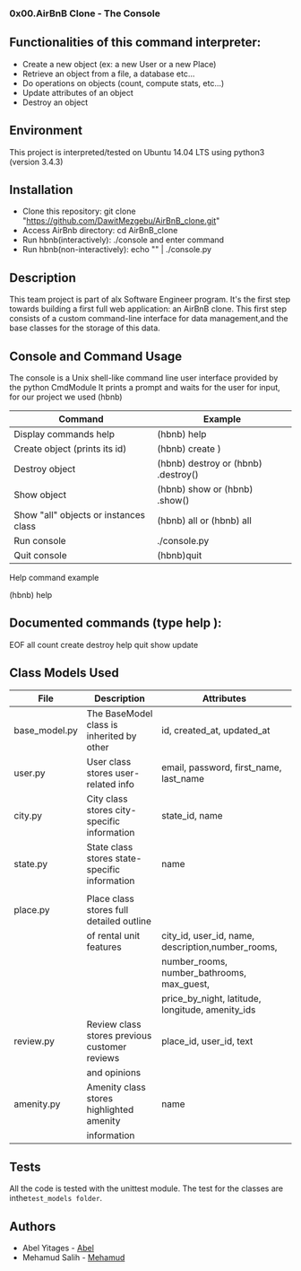### 0x00.AirBnB Clone - The Console

## Functionalities of this command interpreter:

- Create a new object (ex: a new User or a new Place)
- Retrieve an object from a file, a database etc...
- Do operations on objects (count, compute stats, etc...)
- Update attributes of an object
- Destroy an object

## Environment
This project is interpreted/tested on Ubuntu 14.04 LTS using python3 (version 3.4.3)

## Installation
- Clone this repository: git clone "https://github.com/DawitMezgebu/AirBnB_clone.git"
- Access AirBnb directory: cd AirBnB_clone
- Run hbnb(interactively): ./console and enter command
- Run hbnb(non-interactively): echo "<command>" | ./console.py

## Description
This team project is part of alx Software Engineer program. It's the first step towards building a first full web application: an AirBnB clone.
This first step consists of a custom command-line interface for data management,and the base classes for the storage of this data.

## Console and Command Usage

The console is a Unix shell-like command line user interface provided by the python CmdModule It prints a prompt and waits for the user for input, for our project we used (hbnb)

| Command                               | Example                                                     |
| ------------------------------------- | ----------------------------------------------------------- |
| Display commands help                 | (hbnb) help <command>                                       |
| Create object (prints its id)         | (hbnb) create <class>)                                      |
| Destroy object                        | (hbnb) destroy <class> <id> or (hbnb) <class>.destroy(<id>) |
| Show object                           | (hbnb) show <class> <id> or (hbnb) <class>.show(<id>)       |
| Show "all" objects or instances class | (hbnb) all or (hbnb) all <class>                            |
| Run console                           | ./console.py                                                |
| Quit console                          | (hbnb)quit                                                  |

Help command example

(hbnb) help

## Documented commands (type help <topic>):

EOF all count create destroy help quit show update

## Class Models Used

| File          | Description                                   | Attributes                                        |
| ------------- | --------------------------------------------- | ------------------------------------------------- |
| base_model.py | The BaseModel class is inherited by other     | id, created_at, updated_at                        |
| user.py       | User class stores user-related info           | email, password, first_name, last_name            |
| city.py       | City class stores city-specific information   | state_id, name                                    |
| state.py      | State class stores state-specific information | name                                              |
|               |                                               |                                                   |
| place.py      | Place class stores full detailed outline      |                                                   |
|               | of rental unit features                       | city_id, user_id, name, description,number_rooms, |
|               |                                               | number_rooms, number_bathrooms, max_guest,        |
|               |                                               | price_by_night, latitude, longitude, amenity_ids  |
| review.py     | Review class stores previous customer reviews | place_id, user_id, text                           |
|               | and opinions                                  |                                                   |
| amenity.py    | Amenity class stores highlighted amenity      | name                                              |
|               | information                                   |                                                   |

## Tests

All the code is tested with the unittest module. The test for the classes are inthe`test_models folder`.

## Authors

- Abel Yitages - [Abel](https://github.com/DawitMezgebu)
- Mehamud Salih - [Mehamud](https://github.com/Mehamud-salih)

